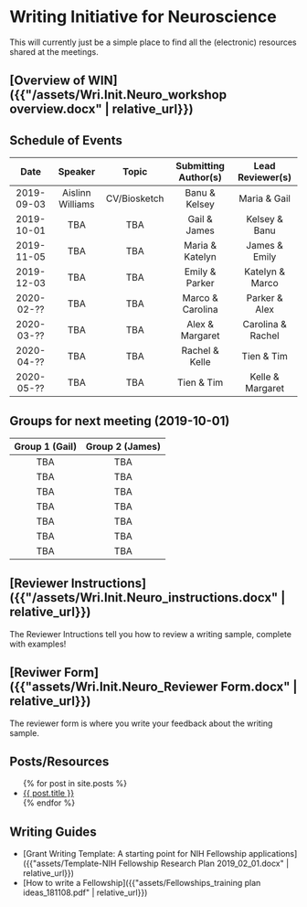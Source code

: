 # Writing Initiative for Neuroscience

This will currently just be a simple place to find all the (electronic) resources shared at the meetings.

## [Overview of WIN]({{"/assets/Wri.Init.Neuro_workshop overview.docx" | relative_url}})

## Schedule of Events

|    Date    |      Speaker     |          Topic          | Submitting Author(s) | Lead Reviewer(s) |
|:----------:|:----------------:|:-----------------------:|:--------------------:|:----------------:|
| 2019-09-03 | Aislinn Williams |      CV/Biosketch       |     Banu & Kelsey    |  Maria & Gail    |
| 2019-10-01 |     TBA          |      TBA                |     Gail & James     |  Kelsey & Banu   |
| 2019-11-05 |     TBA          |      TBA                |    Maria & Katelyn   |  James & Emily   |
| 2019-12-03 |     TBA          |      TBA                |    Emily & Parker    | Katelyn & Marco  |
| 2020-02-?? |     TBA          |      TBA                |    Marco & Carolina  |   Parker & Alex  |
| 2020-03-?? |     TBA          |      TBA                |    Alex & Margaret   |Carolina & Rachel |
| 2020-04-?? |     TBA          |      TBA                |    Rachel & Kelle    |    Tien & Tim    |
| 2020-05-?? |     TBA          |      TBA                |      Tien & Tim      |Kelle & Margaret  |

## Groups for next meeting (2019-10-01)

| Group 1 (Gail)  |Group 2 (James)  |
|:---------------:|:---------------:|
| TBA           | TBA            |
| TBA           | TBA          |
| TBA         | TBA        |
| TBA           | TBA           |
| TBA          | TBA             |
| TBA            | TBA            |
| TBA        | TBA           |

## [Reviewer Instructions]({{"/assets/Wri.Init.Neuro_instructions.docx" | relative_url}})

The Reviewer Intructions tell you how to review a writing sample, complete with examples!

## [Reviwer Form]({{"assets/Wri.Init.Neuro_Reviewer Form.docx" | relative_url}})

The reviewer form is where you write your feedback about the writing sample.

## Posts/Resources

<ul>
  {% for post in site.posts %}
    <li>
      <a href="{{ post.url | relative_url }}">{{ post.title }}</a>
    </li>
  {% endfor %}
</ul>

## Writing Guides

- [Grant Writing Template: A starting point for NIH Fellowship applications]({{"assets/Template-NIH Fellowship Research Plan 2019_02_01.docx" | relative_url}})
- [How to write a Fellowship]({{"assets/Fellowships_training plan ideas_181108.pdf" | relative_url}})
